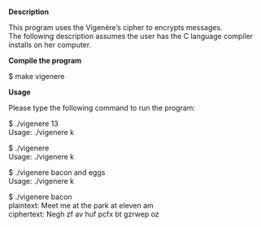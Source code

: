 <strong>Description</strong><br>

This program uses the Vigenère’s cipher to encrypts messages.<br>
The following description assumes the user has the C language compiler<br>
installs on her computer.<br>

<strong>Compile the program</strong>

$ make vigenere

<strong>Usage</strong><br>

Please type the following command to run the program:

$ ./vigenere 13 <br>
Usage: ./vigenere k<br>

$ ./vigenere<br>
Usage: ./vigenere k<br>

$ ./vigenere bacon and eggs<br>
Usage: ./vigenere k<br>

$ ./vigenere bacon<br>
plaintext: Meet me at the park at eleven am<br>
ciphertext: Negh zf av huf pcfx bt gzrwep oz<br>


